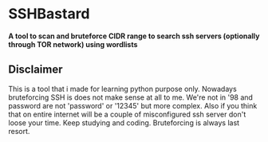 # SSHBastard
**A tool to scan and bruteforce CIDR range to search ssh servers (optionally through TOR network) using wordlists**



## Disclaimer

This is a tool that i made for learning python purpose only. Nowadays bruteforcing SSH is does not make sense at all to me. We're not in '98 and password are not 'password' or '12345' but more complex. Also if you think that on entire internet will be a couple of misconfigured ssh server don't loose your time. Keep studying and coding. Bruteforcing is always last resort.
